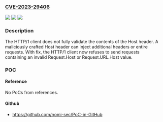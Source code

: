 ### [CVE-2023-29406](https://cve.mitre.org/cgi-bin/cvename.cgi?name=CVE-2023-29406)
![](https://img.shields.io/static/v1?label=Product&message=net%2Fhttp&color=blue)
![](https://img.shields.io/static/v1?label=Version&message=0%3C%201.19.11%20&color=brighgreen)
![](https://img.shields.io/static/v1?label=Vulnerability&message=CWE-113%3A%20Improper%20Neutralization%20of%20CRLF%20Sequences%20in%20HTTP%20Headers%20('HTTP%20Request%2FResponse%20Splitting')&color=brighgreen)

### Description

The HTTP/1 client does not fully validate the contents of the Host header. A maliciously crafted Host header can inject additional headers or entire requests. With fix, the HTTP/1 client now refuses to send requests containing an invalid Request.Host or Request.URL.Host value.

### POC

#### Reference
No PoCs from references.

#### Github
- https://github.com/nomi-sec/PoC-in-GitHub


